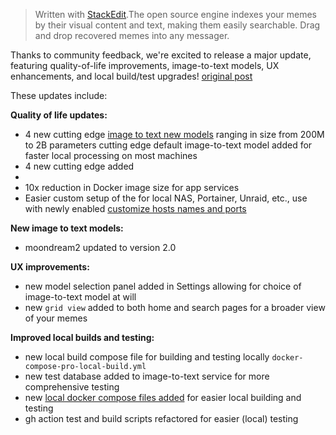 


> Written with [StackEdit](https://stackedit.io/).The open source engine indexes your memes by their visual content and text, making them easily searchable. Drag and drop recovered memes into any messager.


Thanks to community feedback, we're excited to release a major update, featuring quality-of-life improvements, image-to-text models, UX enhancements, and local build/test upgrades!   [original post](https://www.reddit.com/r/selfhosted/comments/1e3x6l0/i_built_a_free_open_source_locally_hosted_search/) 

These updates include:

**Quality of life updates:**
- 4 new cutting edge [image to text new models](https://github.com/neonwatty/meme-search?tab=readme-ov-file#features---pro-version)  ranging in size from 200M to 2B parameters cutting edge default image-to-text model added for faster local processing on most machines
- 4 new cutting edge added 
- 
- 10x reduction in Docker image size for app services
- Easier custom setup of the for local NAS, Portainer, Unraid, etc., 
use with newly enabled [customize hosts names and ports](https://github.com/neonwatty/meme-search/tree/main?tab=readme-ov-file#custom-hosts-and-ports) 

**New image to text models:**


- moondream2 updated to version 2.0

**UX improvements:**
- new model selection panel added in Settings allowing for choice of image-to-text model at will
- new `grid view` added to both home and search pages for a broader view of your memes


**Improved local builds and testing:**

- new local build compose file for building and testing locally `docker-compose-pro-local-build.yml`
- new test database added to image-to-text service for more comprehensive testing
- new [local docker compose files added](https://github.com/neonwatty/meme-search/tree/main?tab=readme-ov-file#building-the-app-locally-with-docker) for easier local building and testing
- gh action test and build scripts refactored for easier (local) testing
<!--stackedit_data:
eyJoaXN0b3J5IjpbMjAzMzg1Mjk2Ml19
-->
